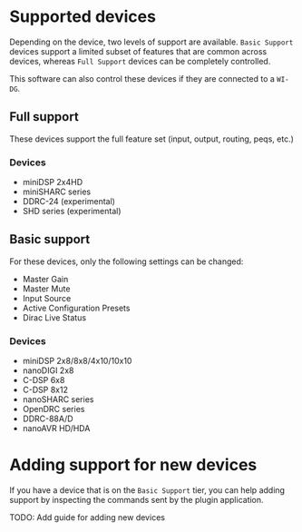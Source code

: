 # Supported devices
Depending on the device, two levels of support are available. `Basic Support` devices support a limited subset of features that are common across devices, whereas `Full Support` devices can be completely controlled.

This software can also control these devices if they are connected to a `WI-DG`.

## Full support
These devices support the full feature set (input, output, routing, peqs, etc.)

### Devices
- miniDSP 2x4HD
- miniSHARC series
- DDRC-24 (experimental)
- SHD series (experimental)

## Basic support
For these devices, only the following settings can be changed:
- Master Gain
- Master Mute
- Input Source
- Active Configuration Presets
- Dirac Live Status

### Devices
- miniDSP 2x8/8x8/4x10/10x10
- nanoDIGI 2x8
- C-DSP 6x8 
- C-DSP 8x12
- nanoSHARC series
- OpenDRC series
- DDRC-88A/D 
- nanoAVR HD/HDA

# Adding support for new devices
If you have a device that is on the `Basic Support` tier, you can help adding support by inspecting the commands sent by the plugin application.

TODO: Add guide for adding new devices